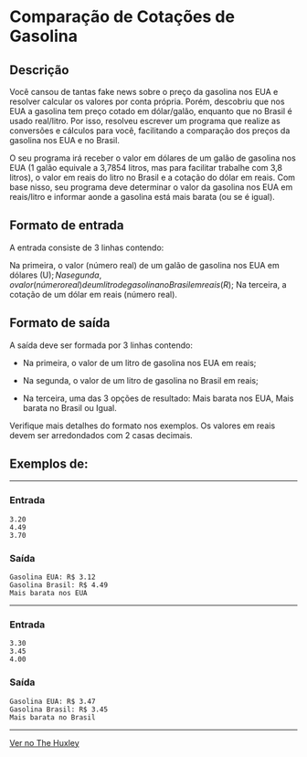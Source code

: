 # Comparação de Cotações de Gasolina

## Descrição
Você cansou de tantas fake news sobre o preço da gasolina nos EUA e resolver calcular os valores por conta própria. Porém, descobriu que nos EUA a gasolina tem preço cotado em dólar/galão, enquanto que no Brasil é usado real/litro. Por isso, resolveu escrever um programa que realize as conversões e cálculos para você, facilitando a comparação dos preços da gasolina nos EUA e no Brasil.

O seu programa irá receber o valor em dólares de um galão de gasolina nos EUA (1 galão equivale a 3,7854 litros, mas para facilitar trabalhe com 3,8 litros), o valor em reais do litro no Brasil e a cotação do dólar em reais. Com base nisso, seu programa deve determinar o valor da gasolina nos EUA em reais/litro e informar aonde a gasolina está mais barata (ou se é igual).

## Formato de entrada

A entrada consiste de 3 linhas contendo:

Na primeira, o valor (número real) de um galão de gasolina nos EUA em dólares (U$);
Na segunda, o valor (número real) de um litro de gasolina no Brasil em reais (R$);
Na terceira, a cotação de um dólar em reais (número real).

## Formato de saída

A saída deve ser formada por 3 linhas contendo:

- Na primeira, o valor de um litro de gasolina nos EUA em reais;

- Na segunda, o valor de um litro de gasolina no Brasil em reais;

- Na terceira, uma das 3 opções de resultado: Mais barata nos EUA, Mais barata no Brasil ou Igual.

Verifique mais detalhes do formato nos exemplos. Os valores em reais devem ser arredondados com 2 casas decimais.

## Exemplos de:
____________________________________
### Entrada
    3.20
    4.49
    3.70

### Saída
    Gasolina EUA: R$ 3.12
    Gasolina Brasil: R$ 4.49
    Mais barata nos EUA
____________________________________
### Entrada
    3.30
    3.45
    4.00

### Saída
    Gasolina EUA: R$ 3.47
    Gasolina Brasil: R$ 3.45
    Mais barata no Brasil
____________________________________

[Ver no The Huxley](https://thehuxley.com/problem/2176)